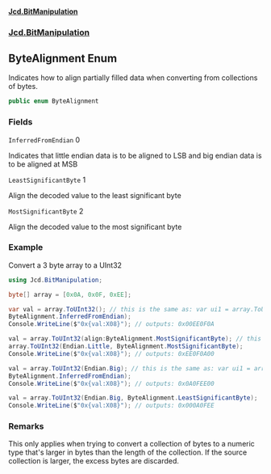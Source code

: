 #### [Jcd.BitManipulation](index.md 'index')

### [Jcd.BitManipulation](Jcd.BitManipulation.md 'Jcd.BitManipulation')

## ByteAlignment Enum

Indicates how to align partially filled data when converting from collections of bytes.

```csharp
public enum ByteAlignment
```

### Fields

<a name='Jcd.BitManipulation.ByteAlignment.InferredFromEndian'></a>

`InferredFromEndian` 0

Indicates that little endian data is to be aligned to LSB and big endian data is to be aligned at MSB

<a name='Jcd.BitManipulation.ByteAlignment.LeastSignificantByte'></a>

`LeastSignificantByte` 1

Align the decoded value to the least significant byte

<a name='Jcd.BitManipulation.ByteAlignment.MostSignificantByte'></a>

`MostSignificantByte` 2

Align the decoded value to the most significant byte

### Example

Convert a 3 byte array to a UInt32

```csharp
using Jcd.BitManipulation;

byte[] array = [0x0A, 0x0F, 0xEE];

var val = array.ToUInt32(); // this is the same as: var ui1 = array.ToUInt32(Endian.Little,
ByteAlignment.InferredFromEndian);
Console.WriteLine($"0x{val:X08}"); // outputs: 0x00EE0F0A

val = array.ToUInt32(align:ByteAlignment.MostSignificantByte); // this is the same as: var ui1 =
array.ToUInt32(Endian.Little, ByteAlignment.MostSignificantByte);
Console.WriteLine($"0x{val:X08}"); // outputs: 0xEE0F0A00

val = array.ToUInt32(Endian.Big); // this is the same as: var ui1 = array.ToUInt32(Endian.Big,
ByteAlignment.InferredFromEndian);
Console.WriteLine($"0x{val:X08}"); // outputs: 0x0A0FEE00

val = array.ToUInt32(Endian.Big, ByteAlignment.LeastSignificantByte);
Console.WriteLine($"0x{val:X08}"); // outputs: 0x000A0FEE
```

### Remarks

This only applies when trying to convert a collection of bytes to a numeric type that's
larger in bytes than the length of the collection. If the source collection is larger,
the excess bytes are discarded.